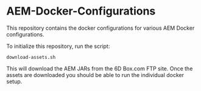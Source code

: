 # AEM-Docker-Configurations

This repository contains the docker configurations for various AEM Docker configurations.

To initialize this repository, run the script: 

	download-assets.sh
	
This will download the AEM JARs from the 6D Box.com FTP site.  Once the assets are 
downloaded you should be able to run the individual docker setup.